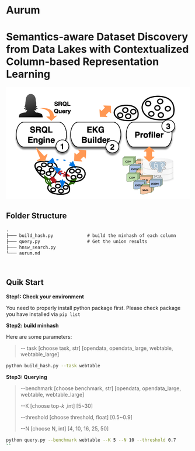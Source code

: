 <div>
    <h1>Aurum</h1>
</div>

# Semantics-aware Dataset Discovery from Data Lakes with Contextualized Column-based Representation Learning

![The overall architecture of Aurum](overview.png)
<br>

<h2>Folder Structure</h2>

```
.
├─── build_hash.py             # build the minhash of each column
├─── query.py                  # Get the union results                         
├─── hnsw_search.py     
└─── aurum.md
```

<br>

<h2>Quik Start</h2>

**Step1: Check your environment**

You need to properly install python package first. Please check package you have installed via `pip list`

**Step2: build minhash**

Here are some parameters:

> -- task [choose task, str] [opendata, opendata_large, webtable, webtable_large]

```sh
python build_hash.py --task webtable
```

**Step3: Querying**

> --benchmark [choose benchmark, str] [opendata, opendata_large, webtable, webtable_large]
>
> --K [choose top-$k$ ,int] [5~30]
>
> --threshold [choose threshold, float] [0.5~0.9]
>
> --N [choose N, int] [4, 10, 16, 25, 50]

```sh
python query.py --benchmark webtable --K 5 --N 10 --threshold 0.7
``